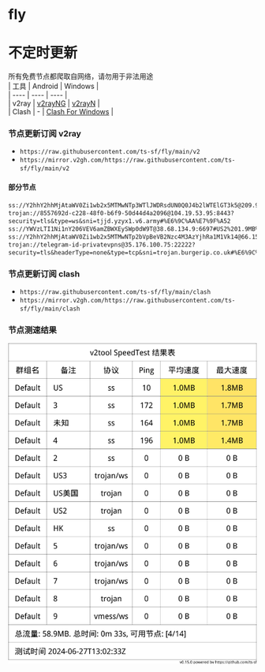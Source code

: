 # fly
# 不定时更新
所有免费节点都爬取自网络，请勿用于非法用途  
|  工具  | Android  | Windows  |  
|  ----  | ----   | ----  |  
| v2ray  | [v2rayNG](https://github.com/2dust/v2rayNG/releases) | [v2rayN](https://github.com/2dust/v2rayN/releases) |  
| Clash  | - | [Clash For Windows](https://github.com/2dust/clashN/releases) | 
  
### 节点更新订阅  v2ray
- `https://raw.githubusercontent.com/ts-sf/fly/main/v2`  
- `https://mirror.v2gh.com/https://raw.githubusercontent.com/ts-sf/fly/main/v2`  

#### 部分节点  
``` 
ss://Y2hhY2hhMjAtaWV0Zi1wb2x5MTMwNTp3WTlJWDRsdUN0Q0J4b2lWTElGT3k5@209.97.169.217:6412#%E6%9C%AA%E7%9F%A5
trojan://8557692d-c228-48f0-b6f9-50d44d4a2096@104.19.53.95:8443?security=tls&type=ws&sni=tjjd.yzyx1.v6.army#%E6%9C%AA%E7%9F%A52
ss://YWVzLTI1Ni1nY206VEV6amZBWXEySWp0dW9T@38.68.134.9:6697#US2%201.9MB%2Fs
ss://Y2hhY2hhMjAtaWV0Zi1wb2x5MTMwNTp2bVpBeVB2Nzc4M3AzYjhRa1M1Vk14@66.151.34.98:57261#%E6%9C%AA%E7%9F%A53%201.9MB%2Fs
trojan://telegram-id-privatevpns@35.176.100.75:22222?security=tls&headerType=none&type=tcp&sni=trojan.burgerip.co.uk#%E6%9C%AA%E7%9F%A54
```
### 节点更新订阅  clash
- `https://raw.githubusercontent.com/ts-sf/fly/main/clash`  
- `https://mirror.v2gh.com/https://raw.githubusercontent.com/ts-sf/fly/main/clash`  

### 节点测速结果
![image](traffic.png)
